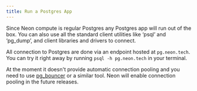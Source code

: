 ```yaml
---
title: Run a Postgres App
---
```


Since Neon compute is regular Postgres any Postgres app will run out of the box.
You can also use all the standard client utilities like ‘psql’ and ‘pg_dump’, and client libraries and drivers to connect.

All connection to Postgres are done via an endpoint hosted at `pg.neon.tech`. You can try it right away by running `psql -h pg.neon.tech` in your terminal.

At the moment it doesn't provide automatic connection pooling and you need to
use [pg_bouncer](https://www.pgbouncer.org/) or a similar tool. Neon will enable connection pooling in the future releases.
